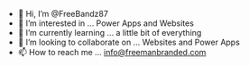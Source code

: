 - 👋 Hi, I’m @FreeBandz87
- 👀 I’m interested in ... Power Apps and Websites
- 🌱 I’m currently learning ... a little bit of everything 
- 💞️ I’m looking to collaborate on ... Websites and Power Apps
- 📫 How to reach me ... info@freemanbranded.com

<!---
FreeBandz87/FreeBandz87 is a ✨ special ✨ repository because its `README.md` (this file) appears on your GitHub profile.
You can click the Preview link to take a look at your changes.
--->
